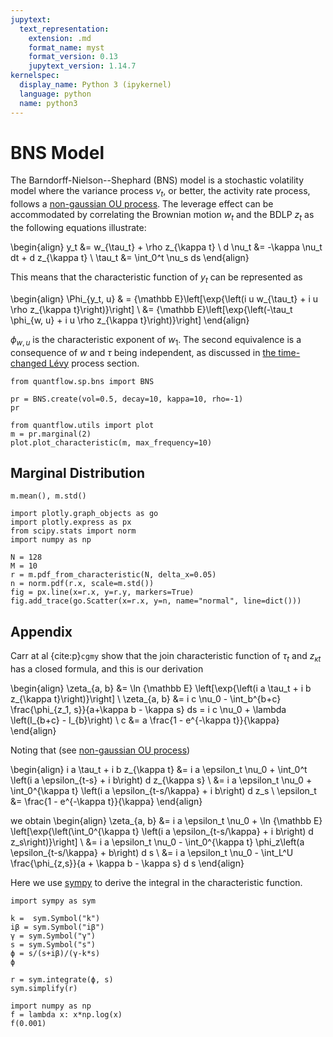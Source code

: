 ```yaml
---
jupytext:
  text_representation:
    extension: .md
    format_name: myst
    format_version: 0.13
    jupytext_version: 1.14.7
kernelspec:
  display_name: Python 3 (ipykernel)
  language: python
  name: python3
---
```


# BNS Model

The Barndorff-Nielson--Shephard (BNS) model is a stochastic volatility model where the variance process $\nu_t$, or better, the activity rate process, follows a [non-gaussian OU process](./ou.md). The leverage effect can be accommodated by correlating the Brownian motion $w_t$ and the BDLP $z_t$ as the following equations illustrate:

\begin{align}
    y_t &= w_{\tau_t} + \rho z_{\kappa t} \\
    d \nu_t &= -\kappa \nu_t dt + d z_{\kappa t} \\
    \tau_t &= \int_0^t \nu_s ds
\end{align}

This means that the characteristic function of $y_t$ can be represented as

\begin{align}
    \Phi_{y_t, u} & = {\mathbb E}\left[\exp{\left(i u w_{\tau_t} + i u \rho z_{\kappa t}\right)}\right] \\
    &= {\mathbb E}\left[\exp{\left(-\tau_t \phi_{w, u} + i u \rho z_{\kappa t}\right)}\right]
\end{align}

$\phi_{w, u}$ is the characteristic exponent of $w_1$. The second equivalence is a consequence of $w$ and $\tau$ being independent, as discussed in [the time-changed Lévy](./levy.md) process section.

```{code-cell} ipython3
from quantflow.sp.bns import BNS

pr = BNS.create(vol=0.5, decay=10, kappa=10, rho=-1)
pr
```

```{code-cell} ipython3
from quantflow.utils import plot
m = pr.marginal(2)
plot.plot_characteristic(m, max_frequency=10)
```

## Marginal Distribution

```{code-cell} ipython3
m.mean(), m.std()
```

```{code-cell} ipython3
import plotly.graph_objects as go
import plotly.express as px
from scipy.stats import norm
import numpy as np

N = 128
M = 10
r = m.pdf_from_characteristic(N, delta_x=0.05)
n = norm.pdf(r.x, scale=m.std())
fig = px.line(x=r.x, y=r.y, markers=True)
fig.add_trace(go.Scatter(x=r.x, y=n, name="normal", line=dict()))
```

## Appendix


Carr at al {cite:p}`cgmy` show that the join characteristic function of $\tau_t$ and $z_{\kappa t}$ has a closed formula, and this is our derivation

\begin{align}
    \zeta_{a, b} &= \ln {\mathbb E} \left[\exp{\left(i a \tau_t + i b z_{\kappa t}\right)}\right] \\
    \zeta_{a, b} &= i c \nu_0 - \int_b^{b+c} \frac{\phi_{z_1, s}}{a+\kappa b - \kappa s} ds = i c \nu_0 + \lambda \left(I_{b+c} - I_{b}\right) \\
    c &= a \frac{1 - e^{-\kappa t}}{\kappa}
\end{align}


Noting that (see [non-gaussian OU process](./ou.md))

\begin{align}
i a \tau_t + i b z_{\kappa t} &= i a \epsilon_t \nu_0 + \int_0^t \left(i a \epsilon_{t-s} + i b\right) d z_{\kappa s} \\
&= i a \epsilon_t \nu_0 + \int_0^{\kappa t} \left(i a \epsilon_{t-s/\kappa} + i b\right) d z_s \\
\epsilon_t &= \frac{1 - e^{-\kappa t}}{\kappa}
\end{align}

we obtain
\begin{align}
    \zeta_{a, b} &= i a \epsilon_t \nu_0 + \ln {\mathbb E} \left[\exp{\left(\int_0^{\kappa t} \left(i a \epsilon_{t-s/\kappa} + i b\right) d z_s\right)}\right] \\
    &=  i a \epsilon_t \nu_0 - \int_0^{\kappa t} \phi_z\left(a \epsilon_{t-s/\kappa} + b\right) d s  \\
     &=  i a \epsilon_t \nu_0 - \int_L^U \frac{\phi_{z,s}}{a + \kappa b - \kappa s} d s
\end{align}

Here we use [sympy](https://www.sympy.org/en/index.html) to derive the integral in the characteristic function.

```{code-cell} ipython3
import sympy as sym
```

```{code-cell} ipython3
k =  sym.Symbol("k")
iβ = sym.Symbol("iβ")
γ = sym.Symbol("γ")
s = sym.Symbol("s")
ϕ = s/(s+iβ)/(γ-k*s)
ϕ
```

```{code-cell} ipython3
r = sym.integrate(ϕ, s)
sym.simplify(r)
```

```{code-cell} ipython3
import numpy as np
f = lambda x: x*np.log(x)
f(0.001)
```

```{code-cell} ipython3

```
